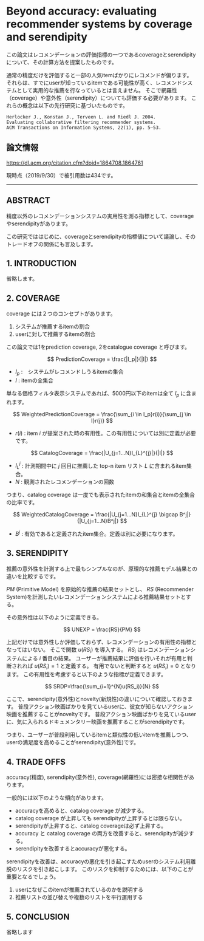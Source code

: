 # Beyond accuracy: evaluating recommender systems by coverage and serendipity

この論文はレコメンデーションの評価指標の一つであるcoverageとserendipityについて、その計算方法を提案したものです。

通常の精度だけを評価すると一部の人気itemばかりにレコメンドが偏ります。
それらは、すでにuserが知っているitemである可能性が高く、レコメンドシステムとして実用的な推薦を行なっているとは言えません。
そこで網羅性（coverage）や意外性（serendipity）についても評価する必要があります。
これらの概念は以下の先行研究に基づいたものです。

```
Herlocker J., Konstan J., Terveen L. and Riedl J. 2004.
Evaluating collaborative filtering recommender systems.
ACM Transactions on Information Systems, 22(1), pp. 5–53.
```





## 論文情報

https://dl.acm.org/citation.cfm?doid=1864708.1864761

現時点（2019/9/30）で被引用数は434です。

---

## ABSTRACT

精度以外のレコメンデーションシステムの実用性を測る指標として、coverageやserendipityがあります。

この研究でははじめに、coverageとserendipityの指標値について議論し、そのトレードオフの関係にも言及します。


## 1. INTRODUCTION

省略します。

## 2. COVERAGE

coverage には２つのコンセプトがあります。

 1. システムが推薦するitemの割合
 2. userに対して推薦するitemの割合

この論文では1をprediction coverage, 2をcatalogue coverage と呼びます。

$$
PredictionCoverage = \frac{|I_p|}{|I|}
$$

- $I_p$ :　システムがレコメンドしうるitemの集合
- $I$ : itemの全集合

単なる価格フィルタ表示システムであれば、5000円以下のitemは全て $I_p$ に含まれます。

$$
WeightedPredictionCoverage = \frac{\sum_{i \in I_p}r(i)}{\sum_{j \in I}r(j)}
$$

- $r(i)$ : item $i$ が提案された時の有用性。この有用性については別に定義が必要です。

$$
CatalogCoverage = \frac{|U_{j=1...N}I_{L}^{j}|}{|I|}
$$

- $I_{L}^{j}$ : 計測期間中に $j$ 回目に推薦した top-n item リスト $L$ に含まれるitem集合。  
- $N$ : 観測されたレコメンデーションの回数

つまり、catalog coverage は一度でも表示されたitemの和集合とitemの全集合の比率です。

$$
WeightedCatalogCoverage = \frac{|U_{j=1...N}I_{L}^{j} \bigcap B^j|}{|U_{j=1...N}B^j|}
$$

- $B^j$ : 有効であると定義されたitem集合。定義は別に必要になります。

## 3. SERENDIPITY

推薦の意外性を計測する上で最もシンプルなのが、原理的な推薦モデル結果との違いを比較するです。

$PM$ (Primitive Model) を原始的な推薦の結果セットとし、 $RS$ (Recommender System)を計測したいレコメンデーションシステムによる推薦結果セットとする。

その意外性は以下のように定義できる。

$$
UNEXP = \frac{RS}{PM}
$$

上記だけでは意外性しか評価しておらず、レコメンデーションの有用性の指標となってはいない。
そこで関数 $u(RS_i)$ を導入する。
$RS_i$ はレコメンデーションシステムによる $i$ 番目の結果。
ユーザーが推薦結果に評価を行いそれが有用と判断されれば $u(RS_i)=1$ と定義する。
有用でないと判断すると $u(RS_i)=0$ となります。
この有用性を考慮すると以下のような指標が定義できます。

$$
SRDP=\frac{\sum_{i=1}^{N}u(RS_i)}{N}
$$

ここで、serendipity(意外性)とnovelty(新規性)の違いについて確認しておきます。
普段アクション映画ばかりを見ているuserに、彼女が知らないアクション映画を推薦することがnoveltyです。
普段アクション映画ばかりを見ているuserに、気に入られるドキュメンタリー映画を推薦することがserendipityです。

つまり、ユーザーが普段利用しているitemと類似性の低いitemを推薦しつつ、userの満足度を高めることがserendipity(意外性)です。

## 4. TRADE OFFS

accuracy(精度), serendipity(意外性), coverage(網羅性)には密接な相関性があります。

一般的には以下のような傾向があります。

- accuracyを高めると、catalog coverage が減少する。
- catalog coverage が上昇しても serendipityが上昇するとは限らない。
- serendipityが上昇すると、catalog coverageは必ず上昇する。
- accuracy と catalog coverage の両方を改善すると、serendipityが減少する。
- serendipityを改善するとaccuracyが悪化する。

serendipityを改善は、accuracyの悪化を引き起こすためuserのシステム利用離脱のリスクを引き起こします。
このリスクを抑制するためには、以下のことが重要となるでしょう。

1. userになぜこのitemが推薦されているのかを説明する
2. 推薦リストの並び替えや複数のリストを平行運用する


## 5. CONCLUSION

省略します
